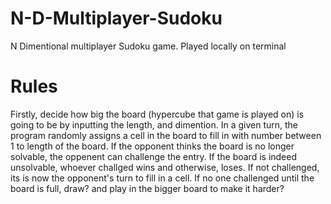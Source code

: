 # N-D-Multiplayer-Sudoku
N Dimentional multiplayer Sudoku game.
Played locally on terminal

# Rules

Firstly, decide how big the board (hypercube that game is played on) is going to be by inputting the length, and dimention.
In a given turn, the program randomly assigns a cell in the board to fill in with number between 1 to length of the board.
If the opponent thinks the board is no longer solvable, the oppenent can challenge the entry.
If the board is indeed unsolvable, whoever challged wins and otherwise, loses.
If not challenged, its is now the opponent's turn to fill in a cell.
If no one challenged until the board is full, draw? and play in the bigger board to make it harder?

